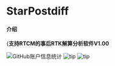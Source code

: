 # StarPostdiff

#### 介绍

{**支持RTCM的事后RTK解算分析软件V1.00**

![GitHub账户信息统计](https://github-stats.ubrong.com/api?username=userlius&show_icons=true&theme=tokyonight)
![tip](https://badgen.net/badge/matlab/2022a/orange?icon=matlab) ![tip](https://badgen.net/badge/C/VS2019/orange?icon=C)




